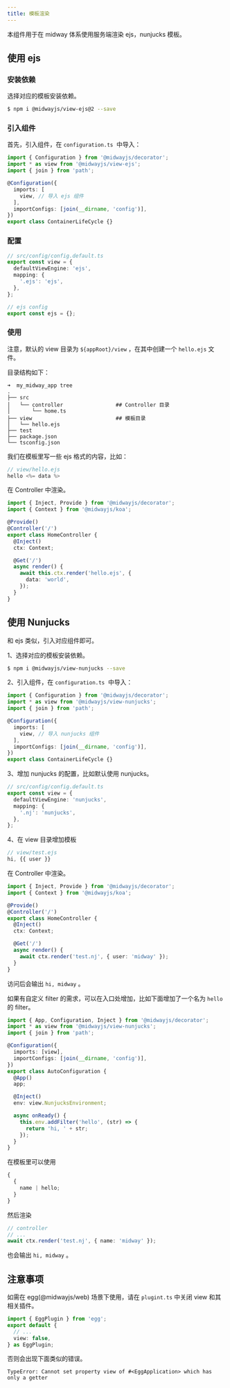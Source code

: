 ```yaml
---
title: 模板渲染
---
```


本组件用于在 midway 体系使用服务端渲染 ejs，nunjucks 模板。


## 使用 ejs

### 安装依赖

选择对应的模板安装依赖。

```bash
$ npm i @midwayjs/view-ejs@2 --save
```



### 引入组件

首先，引入组件，在 `configuration.ts`  中导入：

```typescript
import { Configuration } from '@midwayjs/decorator';
import * as view from '@midwayjs/view-ejs';
import { join } from 'path';

@Configuration({
  imports: [
    view, // 导入 ejs 组件
  ],
  importConfigs: [join(__dirname, 'config')],
})
export class ContainerLifeCycle {}
```

### 配置

```typescript
// src/config/config.default.ts
export const view = {
  defaultViewEngine: 'ejs',
  mapping: {
    '.ejs': 'ejs',
  },
};

// ejs config
export const ejs = {};
```

### 使用



注意，默认的 view 目录为 `${appRoot}/view` ，在其中创建一个 `hello.ejs` 文件。


目录结构如下：

```
➜  my_midway_app tree
.
├── src
│   └── controller                 ## Controller 目录
│       └── home.ts
├── view                           ## 模板目录
│   └── hello.ejs
├── test
├── package.json
└── tsconfig.json
```

我们在模板里写一些 ejs 格式的内容，比如：

```typescript
// view/hello.ejs
hello <%= data %>
```



在 Controller 中渲染。

```typescript
import { Inject, Provide } from '@midwayjs/decorator';
import { Context } from '@midwayjs/koa';

@Provide()
@Controller('/')
export class HomeController {
  @Inject()
  ctx: Context;

  @Get('/')
  async render() {
    await this.ctx.render('hello.ejs', {
      data: 'world',
    });
  }
}
```

## 使用 Nunjucks

和 ejs 类似，引入对应组件即可。

1、选择对应的模板安装依赖。

```bash
$ npm i @midwayjs/view-nunjucks --save
```



2、引入组件，在 `configuration.ts`  中导入：

```typescript
import { Configuration } from '@midwayjs/decorator';
import * as view from '@midwayjs/view-nunjucks';
import { join } from 'path';

@Configuration({
  imports: [
    view, // 导入 nunjucks 组件
  ],
  importConfigs: [join(__dirname, 'config')],
})
export class ContainerLifeCycle {}
```

3、增加 nunjucks 的配置，比如默认使用 nunjucks。

```typescript
// src/config/config.default.ts
export const view = {
  defaultViewEngine: 'nunjucks',
  mapping: {
    '.nj': 'nunjucks',
  },
};
```



4、在 view 目录增加模板

```typescript
// view/test.ejs
hi, {{ user }}
```



在 Controller 中渲染。

```typescript
import { Inject, Provide } from '@midwayjs/decorator';
import { Context } from '@midwayjs/koa';

@Provide()
@Controller('/')
export class HomeController {
  @Inject()
  ctx: Context;

  @Get('/')
  async render() {
    await ctx.render('test.nj', { user: 'midway' });
  }
}
```

访问后会输出 `hi, midway` 。


如果有自定义 filter 的需求，可以在入口处增加，比如下面增加了一个名为 `hello` 的 filter。

```typescript
import { App, Configuration, Inject } from '@midwayjs/decorator';
import * as view from '@midwayjs/view-nunjucks';
import { join } from 'path';

@Configuration({
  imports: [view],
  importConfigs: [join(__dirname, 'config')],
})
export class AutoConfiguration {
  @App()
  app;

  @Inject()
  env: view.NunjucksEnvironment;

  async onReady() {
    this.env.addFilter('hello', (str) => {
      return 'hi, ' + str;
    });
  }
}
```

在模板里可以使用

```typescript
{
  {
    name | hello;
  }
}
```

然后渲染

```typescript
// controller
// ...
await ctx.render('test.nj', { name: 'midway' });
```

也会输出 `hi, midway` 。


## 注意事项

如需在 egg(@midwayjs/web) 场景下使用，请在 `plugint.ts` 中关闭 view 和其相关插件。


```typescript
import { EggPlugin } from 'egg';
export default {
  // ...
  view: false,
} as EggPlugin;
```



否则会出现下面类似的错误。

```
TypeError: Cannot set property view of #<EggApplication> which has only a getter
```
